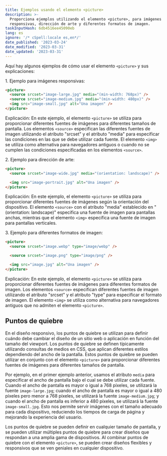 ```yaml
---
title: Ejemplos usando el elemento <picture>
description: >-
  Proporciona ejemplos utilizando el elemento <picture>, para imágenes
  responsivas, dirección de arte y diferentes formatos de imagen.
taskInputHash: 6db4516ee45090eb
lang: es
ignore: '/* cSpell:locale es,en*/'
date_published: '2023-03-24'
date_modified: '2023-03-31'
date_updated: '2023-03-31'
---
```

Aquí hay algunos ejemplos de cómo usar el elemento `<picture>` y sus explicaciones:

1\. Ejemplo para imágenes responsivas:

```html
<picture>
  <source srcset="image-large.jpg" media="(min-width: 768px)" />
  <source srcset="image-medium.jpg" media="(min-width: 480px)" />
  <img src="image-small.jpg" alt="Una imagen" />
</picture>
```

Explicación: En este ejemplo, el elemento `<picture>` se utiliza para proporcionar diferentes fuentes de imágenes para diferentes tamaños de pantalla. Los elementos `<source>` especifican las diferentes fuentes de imagen utilizando el atributo "srcset" y el atributo "media" para especificar las condiciones en las que se debe utilizar cada fuente. El elemento `<img>` se utiliza como alternativa para navegadores antiguos o cuando no se cumplen las condiciones especificadas en los elementos `<source>`.

2\. Ejemplo para dirección de arte:

```html
<picture>
  <source srcset="image-wide.jpg" media="(orientation: landscape)" />

  <img src="image-portrait.jpg" alt="Una imagen" />
</picture>
```

Explicación: En este ejemplo, el elemento `<picture>` se utiliza para proporcionar diferentes fuentes de imágenes según la orientación del dispositivo. El elemento `<source>` con el atributo "media" establecido en "(orientation: landscape)" especifica una fuente de imagen para pantallas anchas, mientras que el elemento `<img>` especifica una fuente de imagen para pantallas verticales.

3\. Ejemplo para diferentes formatos de imagen:

```html
<picture>
  <source srcset="image.webp" type="image/webp" />

  <source srcset="image.png" type="image/png" />

  <img src="image.jpg" alt="Una imagen" />
</picture>
```

Explicación: En este ejemplo, el elemento `<picture>` se utiliza para proporcionar diferentes fuentes de imágenes para diferentes formatos de imagen. Los elementos `<source>` especifican diferentes fuentes de imagen utilizando el atributo "srcset" y el atributo "type" para especificar el formato de imagen. El elemento `<img>` se utiliza como alternativa para navegadores antiguos que no admiten el elemento `<picture>`.

## Puntos de quiebre

En el diseño responsivo, los puntos de quiebre se utilizan para definir cuándo debe cambiar el diseño de un sitio web o aplicación en función del tamaño del viewport. Los puntos de quiebre se definen típicamente utilizando consultas de medios en CSS, que aplican diferentes estilos dependiendo del ancho de la pantalla. Estos puntos de quiebre se pueden utilizar en conjunto con el elemento `<picture>` para proporcionar diferentes fuentes de imágenes para diferentes tamaños de pantalla.

Por ejemplo, en el primer ejemplo anterior, usamos el atributo `media` para especificar el ancho de pantalla bajo el cual se debe utilizar cada fuente. Cuando el ancho de pantalla es mayor o igual a 768 píxeles, se utilizará la fuente `image-large.jpg`; cuando el ancho de pantalla es mayor o igual a 480 píxeles pero menor a 768 píxeles, se utilizará la fuente `image-medium.jpg`; y cuando el ancho de pantalla es inferior a 480 píxeles, se utilizará la fuente `image-small.jpg`. Esto nos permite servir imágenes con el tamaño adecuado para cada dispositivo, reduciendo los tiempos de carga de página y mejorando la experiencia del usuario.

Los puntos de quiebre se pueden definir en cualquier tamaño de pantalla, y se pueden utilizar múltiples puntos de quiebre para crear diseños que respondan a una amplia gama de dispositivos. Al combinar puntos de quiebre con el elemento `<picture>`, se pueden crear diseños flexibles y responsivos que se ven geniales en cualquier dispositivo.
